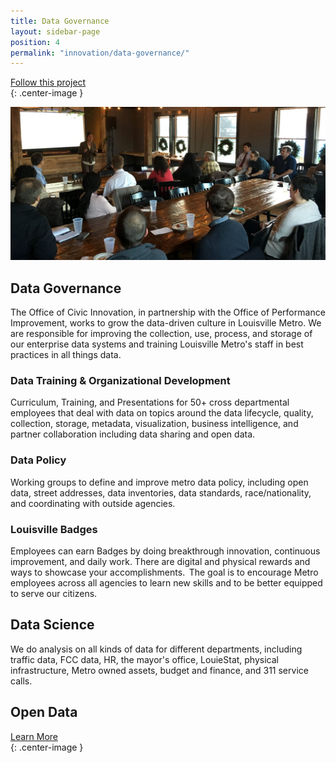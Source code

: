 ```yaml
---
title: Data Governance
layout: sidebar-page
position: 4
permalink: "innovation/data-governance/"
---
```


<div class="end-xs hidden-xs col-md-4 button-wrap">
<a class="usa-button usa-button-outline link--external" href="https://public.govdelivery.com/accounts/KYLOUISVILLE/subscriber/new?category_id=KYLOUISVILLE_C70" target="_blank">Follow this project</a>
</div>{: .center-image }

![Data governance year end meeting](/assets/img/projects/data-governance/data-governance-0.jpg)


## Data Governance

The Office of Civic Innovation, in partnership with the Office of Performance Improvement, works to grow the data-driven culture in Louisville Metro. We are responsible for improving the collection, use, process, and storage of our enterprise data systems and training Louisville Metro's staff in best practices in all things data.

### Data Training & Organizational Development

Curriculum, Training, and Presentations for 50+ cross departmental employees that deal with data on topics around the data lifecycle, quality, collection, storage, metadata, visualization, business intelligence, and partner collaboration including data sharing and open data.

### Data Policy

Working groups to define and improve metro data policy, including open data, street addresses, data inventories, data standards, race/nationality, and coordinating with outside agencies.

### Louisville Badges

Employees can earn Badges by doing breakthrough innovation, continuous improvement, and daily work.  There are digital and physical rewards and ways to showcase your accomplishments.  The goal is to encourage Metro employees across all agencies to learn new skills and to be better equipped to serve our citizens.

## Data Science

We do analysis on all kinds of data for different departments, including traffic data, FCC data, HR, the mayor's office, LouieStat, physical infrastructure, Metro owned assets, budget and finance, and 311 service calls.

## Open Data


<div class="end-xs hidden-xs col-md-3 button-wrap">
<a class="usa-button usa-button-outline link--external" href="https://projects.lsvll.io/projects/data-governance/">Learn More</a>
</div>{: .center-image }
